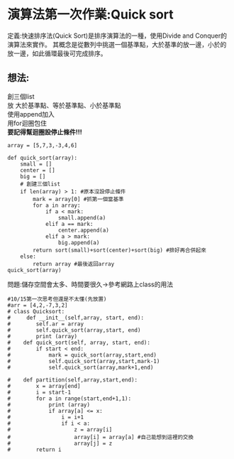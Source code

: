# 演算法第一次作業:Quick sort  
定義:快速排序法(Quick Sort)是排序演算法的一種，使用Divide and Conquer的演算法來實作。 其概念是從數列中挑選一個基準點，大於基準的放一邊，小於的放一邊，如此循環最後可完成排序。  
## 想法:  
創三個list  
放 大於基準點、等於基準點、小於基準點  
使用append加入  
用for迴圈包住  
**要記得幫迴圈設停止條件!!!**
```
array = [5,7,3,-3,4,6]

def quick_sort(array):
    small = []
    center = []
    big = []
    # 創建三個list
    if len(array) > 1: #原本沒設停止條件
        mark = array[0] #抓第一個當基準
        for a in array:
            if a < mark:
                small.append(a) 
            elif a == mark:
                center.append(a)
            elif a > mark:
                big.append(a)
        return sort(small)+sort(center)+sort(big) #排好再合併起來 
    else: 
        return array #最後返回array
quick_sort(array)
```
問題:儲存空間會太多、時間要很久->參考網路上class的用法
```
#10/15第一次思考但還是不太懂(先放置)
#arr = [4,2,-7,3,2]
# class Quicksort:
#     def __init__(self,array, start, end):
#        self.ar = array
#        self.quick_sort(array,start, end)
#        print (array)
#    def quick_sort(self, array, start, end):
#        if start < end:
#            mark = quick_sort(array,start,end)
#            self.quick_sort(array,start,mark-1)
#            self.quick_sort(array,mark+1,end)
            
#    def partition(self,array,start,end):
#        x = array[end]
#        i = start-1
#        for a in range(start,end+1,1):
#            print (array)
#            if array[a] <= x:
#                i = i+1
#                if i < a:
#                    z = array[i]
#                    array[i] = array[a] #自己能想到這裡的交換
#                    array[j] = z
#        return i
```
